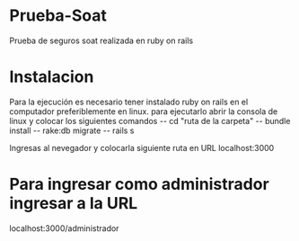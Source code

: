 # Prueba-Soat
Prueba de seguros soat realizada en ruby on rails
# Instalacion
Para la ejecución es necesario tener instalado ruby on rails en el computador preferiblemente en linux. para ejecutarlo abrir la consola de linux y colocar los siguientes comandos
-- cd "ruta de la carpeta"
-- bundle install
-- rake:db migrate
-- rails s

Ingresas al nevegador y colocarla siguiente ruta en URL 
localhost:3000

# Para ingresar como administrador ingresar a la URL 
localhost:3000/administrador
